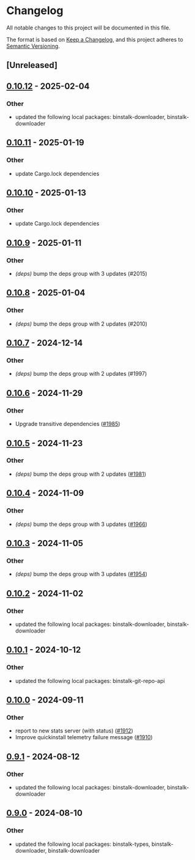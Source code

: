 # Changelog
All notable changes to this project will be documented in this file.

The format is based on [Keep a Changelog](https://keepachangelog.com/en/1.0.0/),
and this project adheres to [Semantic Versioning](https://semver.org/spec/v2.0.0.html).

## [Unreleased]

## [0.10.12](https://github.com/cargo-bins/cargo-binstall/compare/binstalk-fetchers-v0.10.11...binstalk-fetchers-v0.10.12) - 2025-02-04

### Other

- updated the following local packages: binstalk-downloader, binstalk-downloader

## [0.10.11](https://github.com/cargo-bins/cargo-binstall/compare/binstalk-fetchers-v0.10.10...binstalk-fetchers-v0.10.11) - 2025-01-19

### Other

- update Cargo.lock dependencies

## [0.10.10](https://github.com/cargo-bins/cargo-binstall/compare/binstalk-fetchers-v0.10.9...binstalk-fetchers-v0.10.10) - 2025-01-13

### Other

- update Cargo.lock dependencies

## [0.10.9](https://github.com/cargo-bins/cargo-binstall/compare/binstalk-fetchers-v0.10.8...binstalk-fetchers-v0.10.9) - 2025-01-11

### Other

- *(deps)* bump the deps group with 3 updates (#2015)

## [0.10.8](https://github.com/cargo-bins/cargo-binstall/compare/binstalk-fetchers-v0.10.7...binstalk-fetchers-v0.10.8) - 2025-01-04

### Other

- *(deps)* bump the deps group with 2 updates (#2010)

## [0.10.7](https://github.com/cargo-bins/cargo-binstall/compare/binstalk-fetchers-v0.10.6...binstalk-fetchers-v0.10.7) - 2024-12-14

### Other

- *(deps)* bump the deps group with 2 updates (#1997)

## [0.10.6](https://github.com/cargo-bins/cargo-binstall/compare/binstalk-fetchers-v0.10.5...binstalk-fetchers-v0.10.6) - 2024-11-29

### Other

- Upgrade transitive dependencies ([#1985](https://github.com/cargo-bins/cargo-binstall/pull/1985))

## [0.10.5](https://github.com/cargo-bins/cargo-binstall/compare/binstalk-fetchers-v0.10.4...binstalk-fetchers-v0.10.5) - 2024-11-23

### Other

- *(deps)* bump the deps group with 2 updates ([#1981](https://github.com/cargo-bins/cargo-binstall/pull/1981))

## [0.10.4](https://github.com/cargo-bins/cargo-binstall/compare/binstalk-fetchers-v0.10.3...binstalk-fetchers-v0.10.4) - 2024-11-09

### Other

- *(deps)* bump the deps group with 3 updates ([#1966](https://github.com/cargo-bins/cargo-binstall/pull/1966))

## [0.10.3](https://github.com/cargo-bins/cargo-binstall/compare/binstalk-fetchers-v0.10.2...binstalk-fetchers-v0.10.3) - 2024-11-05

### Other

- *(deps)* bump the deps group with 3 updates ([#1954](https://github.com/cargo-bins/cargo-binstall/pull/1954))

## [0.10.2](https://github.com/cargo-bins/cargo-binstall/compare/binstalk-fetchers-v0.10.1...binstalk-fetchers-v0.10.2) - 2024-11-02

### Other

- updated the following local packages: binstalk-downloader, binstalk-downloader

## [0.10.1](https://github.com/cargo-bins/cargo-binstall/compare/binstalk-fetchers-v0.10.0...binstalk-fetchers-v0.10.1) - 2024-10-12

### Other

- updated the following local packages: binstalk-git-repo-api

## [0.10.0](https://github.com/cargo-bins/cargo-binstall/compare/binstalk-fetchers-v0.9.1...binstalk-fetchers-v0.10.0) - 2024-09-11

### Other

- report to new stats server (with status) ([#1912](https://github.com/cargo-bins/cargo-binstall/pull/1912))
- Improve quickinstall telemetry failure message ([#1910](https://github.com/cargo-bins/cargo-binstall/pull/1910))

## [0.9.1](https://github.com/cargo-bins/cargo-binstall/compare/binstalk-fetchers-v0.9.0...binstalk-fetchers-v0.9.1) - 2024-08-12

### Other
- updated the following local packages: binstalk-downloader, binstalk-downloader

## [0.9.0](https://github.com/cargo-bins/cargo-binstall/compare/binstalk-fetchers-v0.8.0...binstalk-fetchers-v0.9.0) - 2024-08-10

### Other
- updated the following local packages: binstalk-types, binstalk-downloader, binstalk-downloader
